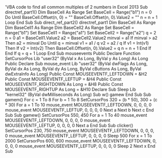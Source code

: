 'VBA code to find all common multiples of 2 numbers in Excel 2013
Sub directref_part1() 
Dim BaseCell As Range 
Set BaseCell = Range("b1") 
n = 0 
Do Until BaseCell.Offset(n, 0) = "" 
BaseCell.Offset(n, 0).Value2 = "" 
n = n + 1 
Loop 
End Sub
Sub direct_ref_part2() 
directref_part1 
Dim BaseCell As Range 
Dim BaseCell1 As Range 
Dim BaseCell2 As Range 
Set BaseCell = Range("b1") 
Set BaseCell1 = Range("a1") 
Set BaseCell2 = Range("a2") 
q = 2 
n = 0 
a1 = BaseCell1.Value2 
a2 = BaseCell2.Value2 
minval = a1 
If minval > a2 Then a2 = minval 
Do Until q = minval 
v1 = a1 / q 
v2 = a2 / q 
If v1 = Int(v1) Then 
If v2 = Int(v2) Then 
BaseCell.Offset(n, 0).Value2 = q 
n = n + 1 
End If 
End If 
q = q + 1 
Loop 
End Sub 
mouseevents 
Public Declare Function SetCursorPos Lib "user32" (ByVal x As Long, ByVal y As Long) As Long
Public Declare Sub mouse_event Lib "user32" (ByVal dwFlags As Long, ByVal dx As Long, ByVal dy As Long, ByVal cButtons As Long, ByVal dwExtraInfo As Long)
Public Const MOUSEEVENTF_LEFTDOWN = &H2
Public Const MOUSEEVENTF_LEFTUP = &H4
Public Const MOUSEEVENTF_RIGHTDOWN As Long = &H8
Public Const MOUSEEVENTF_RIGHTUP As Long = &H10
Declare Sub Sleep Lib "kernel32" (ByVal dwMilliseconds As Long)
Sub w()
gamew
End Sub
Sub gamem()
For c = 1 To 8
For b = 1 To 8
SetCursorPos 320 + (b * 50), 300 + (c * 30)
For a = 1 To 10
mouse_event MOUSEEVENTF_LEFTDOWN, 0, 0, 0, 0
  mouse_event MOUSEEVENTF_LEFTUP, 0, 0, 0, 0
Next a
Next b
Next c
End Sub
Sub gamew()
SetCursorPos 550, 450
For a = 1 To 40
mouse_event MOUSEEVENTF_LEFTDOWN, 0, 0, 0, 0
  mouse_event MOUSEEVENTF_LEFTUP, 0, 0, 0, 0
Next a
End Sub
Sub clicker()
SetCursorPos 230, 750
  mouse_event MOUSEEVENTF_LEFTDOWN, 0, 0, 0, 0
  mouse_event MOUSEEVENTF_LEFTUP, 0, 0, 0, 0
Sleep 500
For x = 1 To 2000
SetCursorPos 600, 600
  mouse_event MOUSEEVENTF_LEFTDOWN, 0, 0, 0, 0
  mouse_event MOUSEEVENTF_LEFTUP, 0, 0, 0, 0
Sleep 2
Next x
End Sub
